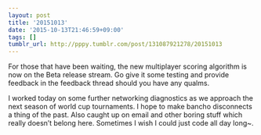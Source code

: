 ```yaml
---
layout: post
title: '20151013'
date: '2015-10-13T21:46:59+09:00'
tags: []
tumblr_url: http://pppy.tumblr.com/post/131087921278/20151013
---
```

For those that have been waiting, the new multiplayer scoring algorithm is now on the Beta release stream. Go give it some testing and provide feedback in the feedback thread should you have any qualms.

I worked today on some further networking diagnostics as we approach the next season of world cup tournaments. I hope to make bancho disconnects a thing of the past. Also caught up on email and other boring stuff which really doesn’t belong here. Sometimes I wish I could just code all day long~.
